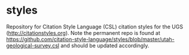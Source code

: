# styles
Repository for Citation Style Language (CSL) citation styles for the UGS (http://citationstyles.org). Note the permanent repo is found at https://github.com/citation-style-language/styles/blob/master/utah-geological-survey.csl and should be updated accordingly.
